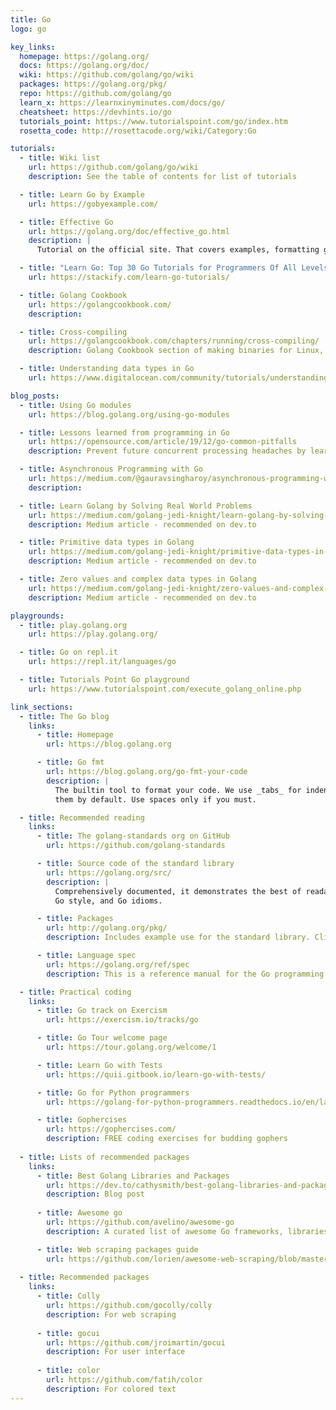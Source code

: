 ```yaml
---
title: Go
logo: go

key_links:
  homepage: https://golang.org/
  docs: https://golang.org/doc/
  wiki: https://github.com/golang/go/wiki
  packages: https://golang.org/pkg/
  repo: https://github.com/golang/go
  learn_x: https://learnxinyminutes.com/docs/go/
  cheatsheet: https://devhints.io/go
  tutorials_point: https://www.tutorialspoint.com/go/index.htm
  rosetta_code: http://rosettacode.org/wiki/Category:Go

tutorials:
  - title: Wiki list
    url: https://github.com/golang/go/wiki
    description: See the table of contents for list of tutorials

  - title: Learn Go by Example
    url: https://gobyexample.com/

  - title: Effective Go
    url: https://golang.org/doc/effective_go.html
    description: |
      Tutorial on the official site. That covers examples, formatting guide and how to do many things in the language such as errors, functions and concurrency.

  - title: "Learn Go: Top 30 Go Tutorials for Programmers Of All Levels"
    url: https://stackify.com/learn-go-tutorials/

  - title: Golang Cookbook
    url: https://golangcookbook.com/
    description:

  - title: Cross-compiling
    url: https://golangcookbook.com/chapters/running/cross-compiling/
    description: Golang Cookbook section of making binaries for Linux, macOS and Windows

  - title: Understanding data types in Go
    url: https://www.digitalocean.com/community/tutorials/understanding-data-types-in-go

blog_posts:
  - title: Using Go modules
    url: https://blog.golang.org/using-go-modules

  - title: Lessons learned from programming in Go
    url: https://opensource.com/article/19/12/go-common-pitfalls
    description: Prevent future concurrent processing headaches by learning how to address these common pitfalls.

  - title: Asynchronous Programming with Go
    url: https://medium.com/@gauravsingharoy/asynchronous-programming-with-go-546b96cd50c1
    description:

  - title: Learn Golang by Solving Real World Problems
    url: https://medium.com/golang-jedi-knight/learn-golang-by-solving-real-world-problems-955c609ff0db
    description: Medium article - recommended on dev.to

  - title: Primitive data types in Golang
    url: https://medium.com/golang-jedi-knight/primitive-data-types-in-golang-35a291df3bbe
    description: Medium article - recommended on dev.to

  - title: Zero values and complex data types in Golang
    url: https://medium.com/golang-jedi-knight/zero-values-and-complex-data-types-in-golang-20ec177d11a2
    description: Medium article - recommended on dev.to

playgrounds:
  - title: play.golang.org
    url: https://play.golang.org/

  - title: Go on repl.it
    url: https://repl.it/languages/go

  - title: Tutorials Point Go playground
    url: https://www.tutorialspoint.com/execute_golang_online.php

link_sections:
  - title: The Go blog
    links:
      - title: Homepage
        url: https://blog.golang.org

      - title: Go fmt
        url: https://blog.golang.org/go-fmt-your-code
        description: |
          The builtin tool to format your code. We use _tabs_ for indentation and `gofmt` emits
          them by default. Use spaces only if you must.

  - title: Recommended reading
    links:
      - title: The golang-standards org on GitHub
        url: https://github.com/golang-standards

      - title: Source code of the standard library
        url: https://golang.org/src/
        description: |
          Comprehensively documented, it demonstrates the best of readable and understandable Go,
          Go style, and Go idioms.

      - title: Packages
        url: http://golang.org/pkg/
        description: Includes example use for the standard library. Click on a function to see the soure code.

      - title: Language spec
        url: https://golang.org/ref/spec
        description: This is a reference manual for the Go programming language.

  - title: Practical coding
    links:
      - title: Go track on Exercism
        url: https://exercism.io/tracks/go

      - title: Go Tour welcome page
        url: https://tour.golang.org/welcome/1

      - title: Learn Go with Tests
        url: https://quii.gitbook.io/learn-go-with-tests/

      - title: Go for Python programmers
        url: https://golang-for-python-programmers.readthedocs.io/en/latest/index.html

      - title: Gophercises
        url: https://gophercises.com/
        description: FREE coding exercises for budding gophers
        
  - title: Lists of recommended packages
    links:
      - title: Best Golang Libraries and Packages
        url: https://dev.to/cathysmith/best-golang-libraries-and-packages-3hj1
        description: Blog post
    
      - title: Awesome go
        url: https://github.com/avelino/awesome-go
        description: A curated list of awesome Go frameworks, libraries and software

      - title: Web scraping packages guide
        url: https://github.com/lorien/awesome-web-scraping/blob/master/golang.md)
    
  - title: Recommended packages
    links:
      - title: Colly
        url: https://github.com/gocolly/colly
        description: For web scraping
        
      - title: gocui
        url: https://github.com/jroimartin/gocui
        description: For user interface
        
      - title: color
        url: https://github.com/fatih/color
        description: For colored text
---
```


